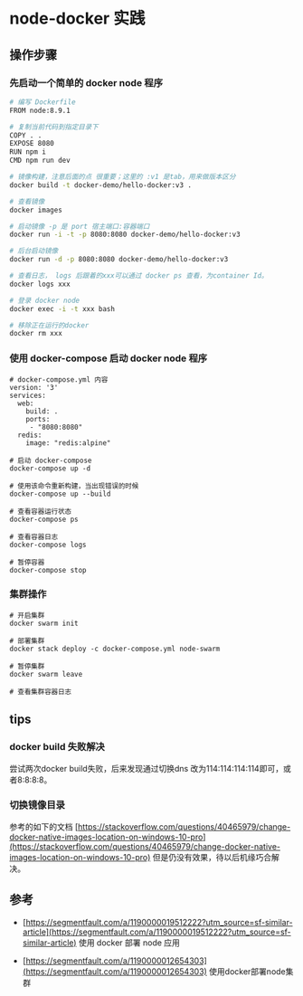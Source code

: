 
# node-docker 实践

## 操作步骤

### 先启动一个简单的 docker node 程序

```sh
# 编写 Dockerfile
FROM node:8.9.1

# 复制当前代码到指定目录下
COPY . .
EXPOSE 8080
RUN npm i
CMD npm run dev

# 镜像构建，注意后面的点 很重要；这里的 :v1 是tab，用来做版本区分
docker build -t docker-demo/hello-docker:v3 .

# 查看镜像
docker images

# 启动镜像 -p 是 port 宿主端口:容器端口
docker run -i -t -p 8080:8080 docker-demo/hello-docker:v3

# 后台启动镜像
docker run -d -p 8080:8080 docker-demo/hello-docker:v3

# 查看日志， logs 后跟着的xxx可以通过 docker ps 查看，为container Id。
docker logs xxx

# 登录 docker node
docker exec -i -t xxx bash

# 移除正在运行的docker
docker rm xxx
```

### 使用 docker-compose 启动 docker node 程序

```shell
# docker-compose.yml 内容
version: '3'
services:
  web:
    build: .
    ports:
     - "8080:8080"
  redis:
    image: "redis:alpine"

# 启动 docker-compose
docker-compose up -d

# 使用该命令重新构建，当出现错误的时候
docker-compose up --build

# 查看容器运行状态
docker-compose ps

# 查看容器日志
docker-compose logs

# 暂停容器
docker-compose stop

```

### 集群操作

```shell
# 开启集群
docker swarm init

# 部署集群
docker stack deploy -c docker-compose.yml node-swarm

# 暂停集群
docker swarm leave

# 查看集群容器日志

```

## tips

### docker build 失败解决

尝试两次docker build失败，后来发现通过切换dns 改为114:114:114:114即可，或者8:8:8:8。

### 切换镜像目录

参考的如下的文档 [https://stackoverflow.com/questions/40465979/change-docker-native-images-location-on-windows-10-pro](https://stackoverflow.com/questions/40465979/change-docker-native-images-location-on-windows-10-pro) 但是仍没有效果，待以后机缘巧合解决。

## 参考

- [https://segmentfault.com/a/1190000019512222?utm_source=sf-similar-article](https://segmentfault.com/a/1190000019512222?utm_source=sf-similar-article) 使用 docker 部署 node 应用

- [https://segmentfault.com/a/1190000012654303](https://segmentfault.com/a/1190000012654303) 使用docker部署node集群